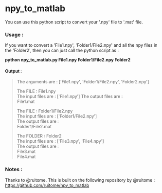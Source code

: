 # npy_to_matlab
You can use this python script to convert your '.npy' file to '.mat' file.

### Usage :  

If you want to convert a 'File1.npy', 'Folder1/File2.npy' and all the npy files in the 'Folder2', then you can just call the python script as : 

__python npy_to_matlab.py  File1.npy   Folder1/File2.npy  Folder2__

#### Output : 

> The arguments are : ['File1.npy', 'Folder1/File2.npy', 'Folder2.npy']  
>  
> The FILE : File1.npy  
> The input files are : ['File1.npy'] 
> The output files are :  
> File1.mat  
>  
> The FILE : Folder1/File2.npy  
> The input files are : ['Folder1/File2.npy']  
> The output files are :   
> Folder1/File2.mat  
>  
> The FOLDER : Folder2  
> The input files are : ['File3.npy', 'File4.npy']  
> The output files are :   
> File3.mat  
> File4.mat 


### Notes :
Thanks to @ruitome. This is built on the following repository by @ruitome : https://github.com/ruitome/npy_to_matlab

